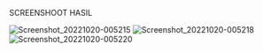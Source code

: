 SCREENSHOOT HASIL

![Screenshot_20221020-005215](https://user-images.githubusercontent.com/78890049/196768293-50e078b2-c0ec-4d08-b177-4ab424be107e.png)
![Screenshot_20221020-005218](https://user-images.githubusercontent.com/78890049/196768300-dfe01a21-0c6d-4dc2-a7f0-b4e95d873e4b.png)
![Screenshot_20221020-005220](https://user-images.githubusercontent.com/78890049/196768302-64a8d0c0-9879-4c25-bfbd-9ddebf783d9d.png)
